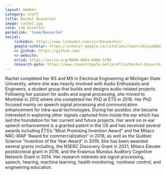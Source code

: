 ```yaml
---
layout: member
category: staff
title: Rachel Bouserhal
image: rachel.jpg
role: Lab Director
permalink: 'team/Bouserhal'
social:
    linkedin: https://www.linkedin.com/in/rbouserhal/
    google-scholar: https://scholar.google.ca/citations?user=s9s1xyQAAAAJ&hl=en
    <> github: https://github.com/
    <> website:
    orcid: https://orcid.org/0000-0003-0460-5798
    research-gate: https://www.researchgate.net/profile/Rachel-Bouserhal
---
```


Rachel completed her BS and MS in Electrical Engineering at Michigan State University, where she was heavily involved with Audio Enthusiasts and Engineers, a student group that builds and designs audio-related projects. Following her passion for audio and signal processing,  she moved to Montréal in 2012 where she completed her PhD at ÉTS in 2016. Her PhD focused mainly on speech signal processing and communication enhancement for intra-aural technologies. During her postdoc she became interested in exploring other signals captured from inside the ear which has laid the foundation for her current and future projects. Her work on in-ear speech enhancement is a granted patent in the US and has received several awards including ÉTS’s “Most Promising Invention Award” and the Mitacs NRC-IRAP “Award for commercialization” in 2018, as well as  the Québec Science “Invention of the Year Award” in 2019. She has been awarded several grants including, the NSERC Discovery Grant in 2021, Mitacs Elevate postdoctoral grant in 2016, and the Erasmus Mundus Auditory Cognitive Network Grant in 2014. Her research interests are signal processing, speech, hearing, machine learning, health monitoring, nonlinear control, and engineering education.
